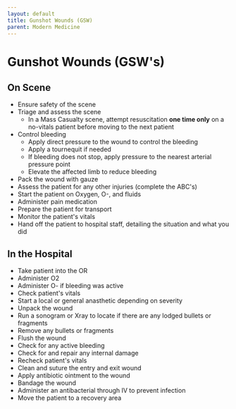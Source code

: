 ```yaml
---
layout: default
title: Gunshot Wounds (GSW)
parent: Modern Medicine
---
```


# Gunshot Wounds (GSW's)

## On Scene
- Ensure safety of the scene
- Triage and assess the scene
  - In a Mass Casualty scene, attempt resuscitation **one time only** on a no-vitals patient before moving to the next patient
- Control bleeding
  - Apply direct pressure to the wound to control the bleeding
  - Apply a tournequit if needed
  - If bleeding does not stop, apply pressure to the nearest arterial pressure point
  - Elevate the affected limb to reduce bleeding
- Pack the wound with gauze
- Assess the patient for any other injuries (complete the ABC's)
- Start the patient on Oxygen, O-, and fluids
- Administer pain medication
- Prepare the patient for transport
- Monitor the patient's vitals
- Hand off the patient to hospital staff, detailing the situation and what you did

## In the Hospital
- Take patient into the OR
- Administer O2
- Administer O- if bleeding was active
- Check patient's vitals
- Start a local or general anasthetic depending on severity
- Unpack the wound
- Run a sonogram or Xray to locate if there are any lodged bullets or fragments
- Remove any bullets or fragments
- Flush the wound
- Check for any active bleeding
- Check for and repair any internal damage
- Recheck patient's vitals
- Clean and suture the entry and exit wound
- Apply antibiotic ointment to the wound
- Bandage the wound
- Administer an antibacterial through IV to prevent infection
- Move the patient to a recovery area